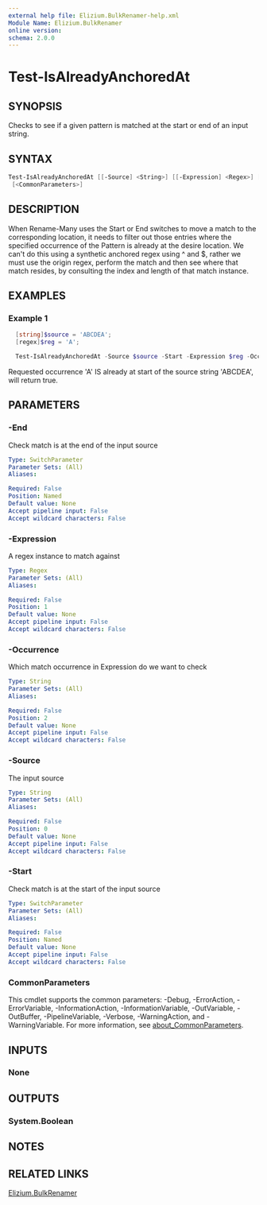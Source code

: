 ```yaml
---
external help file: Elizium.BulkRenamer-help.xml
Module Name: Elizium.BulkRenamer
online version:
schema: 2.0.0
---
```


# Test-IsAlreadyAnchoredAt

## SYNOPSIS

Checks to see if a given pattern is matched at the start or end of an input string.

## SYNTAX

```powershell
Test-IsAlreadyAnchoredAt [[-Source] <String>] [[-Expression] <Regex>] [[-Occurrence] <String>] [-Start] [-End]
 [<CommonParameters>]
```

## DESCRIPTION

When Rename-Many uses the Start or End switches to move a match to the corresponding location,
it needs to filter out those entries where the specified occurrence of the Pattern is already
at the desire location. We can't do this using a synthetic anchored regex using ^ and $, rather
we must use the origin regex, perform the match and then see where that match resides, by consulting
the index and length of that match instance.

## EXAMPLES

### Example 1

```powershell
  [string]$source = 'ABCDEA';
  [regex]$reg = 'A';

  Test-IsAlreadyAnchoredAt -Source $source -Start -Expression $reg -Occurrence 'f';
```

Requested occurrence 'A' IS already at start of the source string 'ABCDEA', will return true.

## PARAMETERS

### -End

Check match is at the end of the input source

```yaml
Type: SwitchParameter
Parameter Sets: (All)
Aliases:

Required: False
Position: Named
Default value: None
Accept pipeline input: False
Accept wildcard characters: False
```

### -Expression

A regex instance to match against

```yaml
Type: Regex
Parameter Sets: (All)
Aliases:

Required: False
Position: 1
Default value: None
Accept pipeline input: False
Accept wildcard characters: False
```

### -Occurrence

Which match occurrence in Expression do we want to check

```yaml
Type: String
Parameter Sets: (All)
Aliases:

Required: False
Position: 2
Default value: None
Accept pipeline input: False
Accept wildcard characters: False
```

### -Source

The input source

```yaml
Type: String
Parameter Sets: (All)
Aliases:

Required: False
Position: 0
Default value: None
Accept pipeline input: False
Accept wildcard characters: False
```

### -Start

Check match is at the start of the input source

```yaml
Type: SwitchParameter
Parameter Sets: (All)
Aliases:

Required: False
Position: Named
Default value: None
Accept pipeline input: False
Accept wildcard characters: False
```

### CommonParameters

This cmdlet supports the common parameters: -Debug, -ErrorAction, -ErrorVariable, -InformationAction, -InformationVariable, -OutVariable, -OutBuffer, -PipelineVariable, -Verbose, -WarningAction, and -WarningVariable. For more information, see [about_CommonParameters](http://go.microsoft.com/fwlink/?LinkID=113216).

## INPUTS

### None

## OUTPUTS

### System.Boolean

## NOTES

## RELATED LINKS

[Elizium.BulkRenamer](https://github.com/EliziumNet/BulkRenamer)
